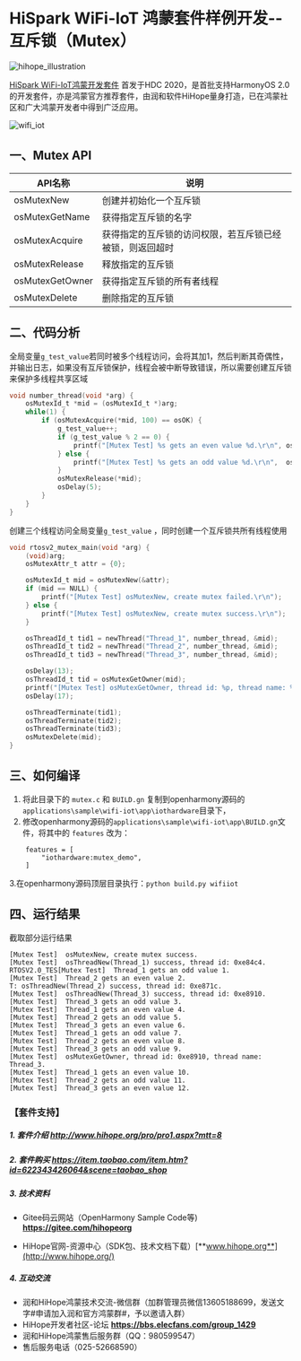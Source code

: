 # HiSpark WiFi-IoT 鸿蒙套件样例开发--互斥锁（Mutex）

![hihope_illustration](https://gitee.com/hihopeorg/hispark-hm-pegasus/raw/master/docs/figures/hihope_illustration.png)

[HiSpark WiFi-IoT鸿蒙开发套件](https://item.taobao.com/item.htm?spm=a1z10.1-c-s.w5003-23341819265.1.bf644a82Da9PZK&id=622343426064&scene=taobao_shop) 首发于HDC 2020，是首批支持HarmonyOS 2.0的开发套件，亦是鸿蒙官方推荐套件，由润和软件HiHope量身打造，已在鸿蒙社区和广大鸿蒙开发者中得到广泛应用。

![wifi_iot](https://gitee.com/hihopeorg/hispark-hm-pegasus/raw/master/docs/figures/wifi_iot.png)

## 一、Mutex API

| API名称         | 说明                                                     |
| --------------- | -------------------------------------------------------- |
| osMutexNew      | 创建并初始化一个互斥锁                                   |
| osMutexGetName  | 获得指定互斥锁的名字                                     |
| osMutexAcquire  | 获得指定的互斥锁的访问权限，若互斥锁已经被锁，则返回超时 |
| osMutexRelease  | 释放指定的互斥锁                                         |
| osMutexGetOwner | 获得指定互斥锁的所有者线程                               |
| osMutexDelete   | 删除指定的互斥锁                                         |

## 二、代码分析

全局变量`g_test_value`若同时被多个线程访问，会将其加1，然后判断其奇偶性，并输出日志，如果没有互斥锁保护，线程会被中断导致错误，所以需要创建互斥锁来保护多线程共享区域

```c
void number_thread(void *arg) {
    osMutexId_t *mid = (osMutexId_t *)arg;
    while(1) {
        if (osMutexAcquire(*mid, 100) == osOK) {
            g_test_value++;
            if (g_test_value % 2 == 0) {
                printf("[Mutex Test] %s gets an even value %d.\r\n", osThreadGetName(osThreadGetId()), g_test_value);
            } else {
                printf("[Mutex Test] %s gets an odd value %d.\r\n",  osThreadGetName(osThreadGetId()), g_test_value);
            }
            osMutexRelease(*mid);
            osDelay(5);
        }
    }
}
```

创建三个线程访问全局变量`g_test_value` ，同时创建一个互斥锁共所有线程使用

```c
void rtosv2_mutex_main(void *arg) {
    (void)arg;
    osMutexAttr_t attr = {0};

    osMutexId_t mid = osMutexNew(&attr);
    if (mid == NULL) {
        printf("[Mutex Test] osMutexNew, create mutex failed.\r\n");
    } else {
        printf("[Mutex Test] osMutexNew, create mutex success.\r\n");
    }

    osThreadId_t tid1 = newThread("Thread_1", number_thread, &mid);
    osThreadId_t tid2 = newThread("Thread_2", number_thread, &mid);
    osThreadId_t tid3 = newThread("Thread_3", number_thread, &mid);

    osDelay(13);
    osThreadId_t tid = osMutexGetOwner(mid);
    printf("[Mutex Test] osMutexGetOwner, thread id: %p, thread name: %s.\r\n", tid, osThreadGetName(tid));
    osDelay(17);

    osThreadTerminate(tid1);
    osThreadTerminate(tid2);
    osThreadTerminate(tid3);
    osMutexDelete(mid);
}
```



## 三、如何编译

1. 将此目录下的 `mutex.c` 和 `BUILD.gn` 复制到openharmony源码的`applications\sample\wifi-iot\app\iothardware`目录下，
2. 修改openharmony源码的`applications\sample\wifi-iot\app\BUILD.gn`文件，将其中的 `features` 改为：

```
    features = [
        "iothardware:mutex_demo",
    ]
```

   3.在openharmony源码顶层目录执行：`python build.py wifiiot`

## 四、运行结果

截取部分运行结果

```
[Mutex Test]  osMutexNew, create mutex success.
[Mutex Test]  osThreadNew(Thread_1) success, thread id: 0xe84c4.
RTOSV2.0_TES[Mutex Test]  Thread_1 gets an odd value 1.
[Mutex Test]  Thread_2 gets an even value 2.
T: osThreadNew(Thread_2) success, thread id: 0xe871c.
[Mutex Test]  osThreadNew(Thread_3) success, thread id: 0xe8910.
[Mutex Test]  Thread_3 gets an odd value 3.
[Mutex Test]  Thread_1 gets an even value 4.
[Mutex Test]  Thread_2 gets an odd value 5.
[Mutex Test]  Thread_3 gets an even value 6.
[Mutex Test]  Thread_1 gets an odd value 7.
[Mutex Test]  Thread_2 gets an even value 8.
[Mutex Test]  Thread_3 gets an odd value 9.
[Mutex Test]  osMutexGetOwner, thread id: 0xe8910, thread name: Thread_3.
[Mutex Test]  Thread_1 gets an even value 10.
[Mutex Test]  Thread_2 gets an odd value 11.
[Mutex Test]  Thread_3 gets an even value 12.
```

### 【套件支持】

##### 1. 套件介绍  http://www.hihope.org/pro/pro1.aspx?mtt=8

##### 2. 套件购买  https://item.taobao.com/item.htm?id=622343426064&scene=taobao_shop

##### 3. 技术资料

- Gitee码云网站（OpenHarmony Sample Code等) **https://gitee.com/hihopeorg**

- HiHope官网-资源中心（SDK包、技术文档下载）[**www.hihope.org**](http://www.hihope.org/)

##### 4. 互动交流

- 润和HiHope鸿蒙技术交流-微信群（加群管理员微信13605188699，发送文字#申请加入润和官方鸿蒙群#，予以邀请入群）
- HiHope开发者社区-论坛 **https://bbs.elecfans.com/group_1429**
- 润和HiHope鸿蒙售后服务群（QQ：980599547）
- 售后服务电话（025-52668590）

